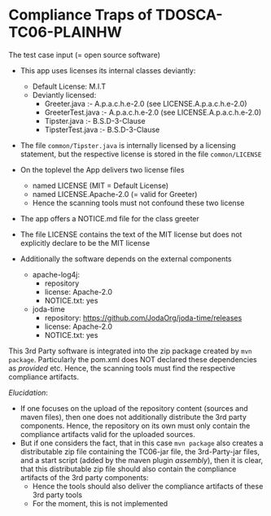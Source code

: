 # Compliance Traps of TDOSCA-TC06-PLAINHW

The test case input (= open source software)

* This app uses licenses its internal classes deviantly:
  - Default License: M.I.T
  - Deviantly licensed:
    - Greeter.java :- A.p.a.c.h.e-2.0 (see LICENSE.A.p.a.c.h.e-2.0)
    - GreeterTest.java :- A.p.a.c.h.e-2.0 (see LICENSE.A.p.a.c.h.e-2.0)
    - Tipster.java :- B.S.D-3-Clause
    - TipsterTest.java :- B.S.D-3-Clause

* The file ``common/Tipster.java`` is internally licensed by a licensing statement, but the respective license is stored in the file ``common/LICENSE``  
* On the toplevel the App delivers two license files
  - named LICENSE (MIT = Default License)
  - named LICENSE.Apache-2.0 (= valid for Greeter)
  - Hence the scanning tools must not confound these two license
* The app offers a NOTICE.md file for the class greeter
* The file LICENSE  contains the text of the MIT license but does not explicitly declare to be the MIT license

* Additionally the software depends on the external components
  * apache-log4j:
    - repository
    - license: Apache-2.0
    - NOTICE.txt: yes
  * joda-time
    - repository: https://github.com/JodaOrg/joda-time/releases
    - license: Apache-2.0
    - NOTICE.txt: yes

This 3rd Party software is integrated into the zip package created by ``mvn package``. Particularly the pom.xml does NOT declared these dependencies as *provided* etc. Hence, the scanning tools must find the respective compliance artifacts.

*Elucidation*:

* If one focuses on the upload of the repository content (sources and maven files), then one does not additionally distribute the 3rd party components. Hence, the repository on its own must only contain the compliance artifacts valid for the uploaded sources.
* But if one considers the fact, that in this case ``mvn package`` also creates a distributable zip file  containing the TC06-jar file, the 3rd-Party-jar files, and a start script (added by the maven plugin *assembly*), then it is clear, that this distributable zip file should also contain the compliance artifacts of the 3rd party components:
  - Hence the tools should also deliver the compliance artifacts of these 3rd party tools
  - For the moment, this is not implemented
